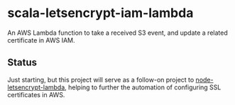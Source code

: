# scala-letsencrypt-iam-lambda
An AWS Lambda function to take a received S3 event, and update a related certificate in AWS IAM.

## Status
Just starting, but this project will serve as a follow-on project to
[node-letsencrypt-lambda](https://github.com/ocelotconsulting/node-letsencrypt-lambda), helping to further the
automation of configuring SSL certificates in AWS.